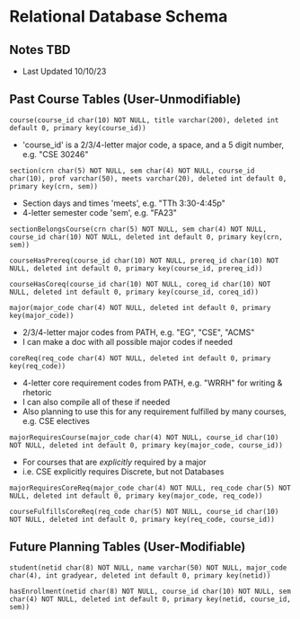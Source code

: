 # Relational Database Schema

## Notes TBD
 - Last Updated 10/10/23

## Past Course Tables (User-Unmodifiable)

`course(course_id char(10) NOT NULL, title varchar(200), deleted int default 0, primary key(course_id))`
 - 'course_id' is a 2/3/4-letter major code, a space, and a 5 digit number, e.g. "CSE 30246"

`section(crn char(5) NOT NULL, sem char(4) NOT NULL, course_id char(10), prof varchar(50), meets varchar(20), deleted int default 0, primary key(crn, sem))`
 - Section days and times 'meets', e.g. "TTh 3:30-4:45p"
 - 4-letter semester code 'sem', e.g. "FA23"

`sectionBelongsCourse(crn char(5) NOT NULL, sem char(4) NOT NULL, course_id char(10) NOT NULL, deleted int default 0, primary key(crn, sem))`

`courseHasPrereq(course_id char(10) NOT NULL, prereq_id char(10) NOT NULL, deleted int default 0, primary key(course_id, prereq_id))`

`courseHasCoreq(course_id char(10) NOT NULL, coreq_id char(10) NOT NULL, deleted int default 0, primary key(course_id, coreq_id))`

`major(major_code char(4) NOT NULL, deleted int default 0, primary key(major_code))`
 - 2/3/4-letter major codes from PATH, e.g. "EG", "CSE", "ACMS"
 - I can make a doc with all possible major codes if needed

`coreReq(req_code char(4) NOT NULL, deleted int default 0, primary key(req_code))`
 - 4-letter core requirement codes from PATH, e.g. "WRRH" for writing & rhetoric
 - I can also compile all of these if needed
 - Also planning to use this for any requirement fulfilled by many courses, e.g. CSE electives

`majorRequiresCourse(major_code char(4) NOT NULL, course_id char(10) NOT NULL, deleted int default 0, primary key(major_code, course_id))`
 - For courses that are *explicitly* required by a major
 - i.e. CSE explicitly requires Discrete, but not Databases

`majorRequiresCoreReq(major_code char(4) NOT NULL, req_code char(5) NOT NULL, deleted int default 0, primary key(major_code, req_code))`

`courseFulfillsCoreReq(req_code char(5) NOT NULL, course_id char(10) NOT NULL, deleted int default 0, primary key(req_code, course_id))`

## Future Planning Tables (User-Modifiable)

`student(netid char(8) NOT NULL, name varchar(50) NOT NULL, major_code char(4), int gradyear, deleted int default 0, primary key(netid))`

`hasEnrollment(netid char(8) NOT NULL, course_id char(10) NOT NULL, sem char(4) NOT NULL, deleted int default 0, primary key(netid, course_id, sem))`
